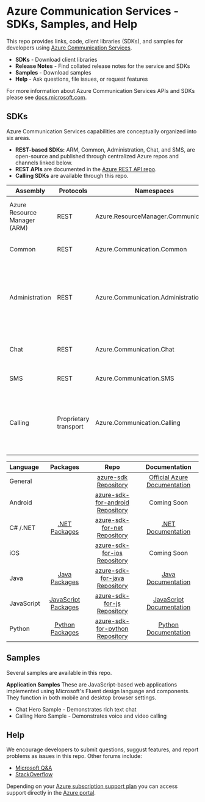 # Azure Communication Services - SDKs, Samples, and Help
This repo provides links, code, client libraries (SDKs), and samples for developers using [Azure Communication Services](https://azure.microsoft.com/en-us/services/azure-communication-services/).

- **SDKs** - Download client libraries
- **Release Notes** - Find collated release notes for the service and SDKs
- **Samples** - Download samples
- **Help** - Ask questions, file issues, or request features

For more information about Azure Communication Services APIs and SDKs please see [docs.microsoft.com](https://aka.ms/spooldocs).

## SDKs

Azure Communication Services capabilities are conceptually organized into six areas. 
- **REST-based SDKs:** ARM, Common, Administration, Chat, and SMS, are open-source and published through centralized Azure repos and channels linked below. 
- **REST APIs** are documented in the [Azure REST API repo](https://github.com/Azure/azure-rest-api-specs).
- **Calling SDKs** are available through this repo. 


| Assembly               | Protocols             | Namespaces                          | Capabilities                                                      |
| ---------------------- | --------------------- | ----------------------------------- | -------------------------------------------------------------------------------------------------- |
| Azure Resource Manager (ARM)| REST             | Azure.ResourceManager.Communication | Provision and manage Communication Services resources             |
| Common                 | REST                  | Azure.Communication.Common          | Provides base types for other client libraries |
| Administration         | REST                  | Azure.Communication.Administration  | Manage users, access tokens, and phone numbers, allocate standards-compliant STUN and TURN servers |
| Chat                   | REST                  | Azure.Communication.Chat            | Add real-time text based chat to your applications  |
| SMS                    | REST                  | Azure.Communication.SMS             | Send and receive SMS messages |
| Calling                | Proprietary transport | Azure.Communication.Calling         | Leverage voice, video, screen-sharing, and other real-time data communication capabilities          |


| Language    | Packages             | Repo                             | Documentation                    |
|:------------|:--------------------:|:--------------------------------:|:--------------------------------:|
| General     |                      |[azure-sdk Repository](https://github.com/Azure/azure-sdk)            | [Official Azure Documentation](http://aka.ms/azure-sdk-docs)   |
| Android     |                      |[azure-sdk-for-android Repository](https://github.com/Azure/azure-sdk-for-android)| Coming Soon                      |
| C# /.NET    |[.NET Packages](https://azure.github.io/azure-sdk/releases/latest/dotnet.html)       |[azure-sdk-for-net Repository](https://github.com/Azure/azure-sdk-for-net)    | [.NET Documentation](http://aka.ms/net-docs)             |
| iOS         |                      |[azure-sdk-for-ios Repository](https://github.com/Azure/azure-sdk-for-ios)    | Coming Soon                      |
| Java        |[Java Packages](https://azure.github.io/azure-sdk/releases/latest/java.html)      |[azure-sdk-for-java Repository](https://github.com/Azure/azure-sdk-for-java)   | [Java Documentation](http://aka.ms/java-docs)             |
| JavaScript  |[JavaScript Packages](https://azure.github.io/azure-sdk/releases/latest/js.html)|[azure-sdk-for-js Repository](https://github.com/Azure/azure-sdk-for-js)     | [JavaScript Documentation](http://aka.ms/js-docs)       |
| Python      |[Python Packages](https://azure.github.io/azure-sdk/releases/latest/python.html)    |[azure-sdk-for-python Repository](https://github.com/Azure/azure-sdk-for-python) | [Python Documentation](https://aka.ms/python-docs)           |

## Samples

Several samples are available in this repo.

**Application Samples**
These are JavaScript-based web applications implemented using Microsoft's Fluent design language and components. They function in both mobile and desktop browser settings.

- Chat Hero Sample - Demonstrates rich text chat
- Calling Hero Sample - Demonstrates voice and video calling

## Help

We encourage developers to submit questions, suggust features, and report problems as issues in this repo. Other forums include:

- [Microsoft Q&A](https://docs.microsoft.com/en-us/answers/index.html)
- [StackOverflow](https://stackoverflow.com/questions/tagged/azure+communication)

Depending on your [Azure subscription support plan](https://azure.microsoft.com/support/plans/) you can access support directly in the [Azure portal](https://azure.microsoft.com/en-us/support/create-ticket/).
